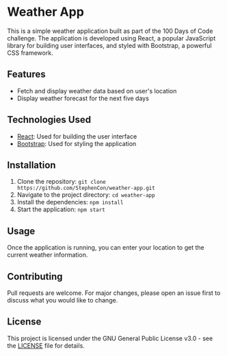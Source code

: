 # Weather App

This is a simple weather application built as part of the 100 Days of Code challenge. The application is developed using React, a popular JavaScript library for building user interfaces, and styled with Bootstrap, a powerful CSS framework.

## Features

- Fetch and display weather data based on user's location
- Display weather forecast for the next five days

## Technologies Used

- [React](https://reactjs.org/): Used for building the user interface
- [Bootstrap](https://getbootstrap.com/): Used for styling the application

## Installation

1. Clone the repository: `git clone https://github.com/StephenCon/weather-app.git`
2. Navigate to the project directory: `cd weather-app`
3. Install the dependencies: `npm install`
4. Start the application: `npm start`

## Usage

Once the application is running, you can enter your location to get the current weather information.

## Contributing

Pull requests are welcome. For major changes, please open an issue first to discuss what you would like to change.

## License

This project is licensed under the GNU General Public License v3.0 - see the [LICENSE](LICENSE) file for details.
